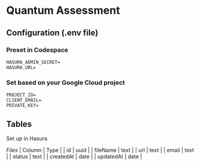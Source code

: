 # Quantum Assessment

## Configuration (.env file)

### Preset in Codespace

```
HASURA_ADMIN_SECRET=
HASURA_URL=
```

### Set based on your Google Cloud project

```
PROJECT_ID=
CLIENT_EMAIL=
PRIVATE_KEY=
```

## Tables

Set up in Hasura

_Files_
| Column | Type |
| id | uuid |
| fileName | text |
| url | text |
| email | text |
| status | text |
| createdAt | date |
| updatedAt | date |
